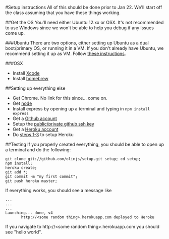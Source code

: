 #Setup instructions
All of this should be done prior to Jan 22. We'll start off the class assuming that you have these things working.

##Get the OS
You'll need either Ubuntu 12.xx or OSX. It's not recommended to use Windows since we won't be able to help you debug if any issues come up.  

###Ubuntu
There are two options, either setting up Ubuntu as a dual boot/primary OS, or running it in a VM. If you don't already have Ubuntu, we recommend setting it up as VM. Follow [these instructions](http://www.psychocats.net/ubuntu/virtualbox).  

###OSX
* Install [Xcode](https://developer.apple.com/xcode/)
* Install [homebrew](http://mxcl.github.com/homebrew/)

##Setting up everything else
* Get Chrome. No link for this since… come on. 
* Get [node](http://nodejs.org/)
* Install express by opening up a terminal and typing in ```npm install express```
* Get a [Github account](https://github.com/)
* Setup the [public/private github ssh key](https://help.github.com/articles/generating-ssh-keys#platform-linux)
* Get a [Heroku account](http://www.heroku.com/)
* Do [steps 1-3](https://devcenter.heroku.com/articles/quickstart) to setup Heroku

##Testing
If you properly created everything, you should be able to open up a terminal and do the following:

```
git clone git://github.com/olinjs/setup.git setup; cd setup;
npm install;
heroku create;
git add *;
git commit -m "my first commit";
git push heroku master;
```

If everything works, you should see a message like

```
...
...
...
Launching... done, v4
       http://<some random thing>.herokuapp.com deployed to Heroku
```

If you navigate to http://\<some random thing\>.herokuapp.com you should see "hello world".